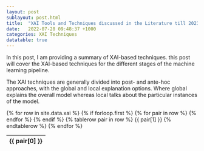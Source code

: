 ```yaml
---
layout: post
sublayout: post.html
title:  "XAI Tools and Techniques discussed in the Literature till 2023"
date:   2022-07-28 09:48:37 +1000
categories: XAI Techniques
datatable: true
---
```


In this post, I am providing a summary of XAI-based techniques. this post will cover the XAI-based techniques for the different stages of the machine learning pipeline.

The XAI techniques are generally divided into post- and ante-hoc approaches, with the global and local explanation options. Where global explains the overall model whereas local talks about the particular instances of the model.

<div class="datatable-begin"></div>


<table class="display">
  {% for row in site.data.xai %}
    {% if forloop.first %}
    <thead>
    <tr>
      {% for pair in row %}
        <th>{{ pair[0] }}</th>
      {% endfor %}
    </tr>
    </thead>
    {% endif %}
  {% tablerow pair in row %}
      {{ pair[1] }}
    {% endtablerow %}
    {% endfor %}
